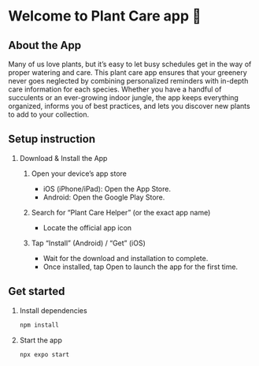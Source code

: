 # Welcome to Plant Care app 👋

## About the App

Many of us love plants, but it’s easy to let busy schedules get in the way of proper watering and care. This plant care app ensures that your greenery never goes neglected by combining personalized reminders with in-depth care information for each species. Whether you have a handful of succulents or an ever-growing indoor jungle, the app keeps everything organized, informs you of best practices, and lets you discover new plants to add to your collection.

## Setup instruction

1. Download & Install the App

   1. Open your device’s app store
      - iOS (iPhone/iPad): Open the App Store.
      - Android: Open the Google Play Store.

   2. Search for “Plant Care Helper” (or the exact app name)
      - Locate the official app icon 

   3. Tap “Install” (Android) / “Get” (iOS)
      - Wait for the download and installation to complete.
      - Once installed, tap Open to launch the app for the first time.

## Get started

1. Install dependencies

   ```bash
   npm install
   ```

2. Start the app

   ```bash
   npx expo start
   ```



